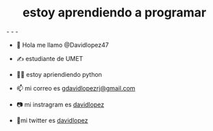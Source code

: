 <div id = "header" align = "center">
    <h1 align = "center">  estoy aprendiendo a programar  </h1>
</div>
- - -


- 👋 Hola me llamo @Davidlopez47


- ✍ estudiante de UMET


- 👨‍💻 estoy apriendiendo python




- 📫 mi correo es <a href = "https://mail.google.com/mail/u/0/#inbox" > gdavidlopezrj@gmail.com </a>

- 📷 mi instragram es <a href = "https://www.instagram.com/daviduwi/" > davidlopez </a>


-  📳mi twitter es  <a href = "https://twitter.com/David_lopez_47" > davidlopez </a>
   

<!---
Davidlopez47/Davidlopez47 is a ✨ special ✨ repository because its `README.md` (this file) appears on your GitHub profile.
You can click the Preview link to take a look at your changes.
--->
